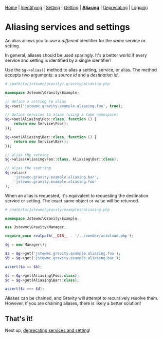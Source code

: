[Home](index.md) | [Identifying](identifying.md) | [Setting](setting.md) | [Getting](getting.md) |  [**Aliasing**](aliasing.md) | [Deprecating](deprecating.md) | [Logging](logging.md)

# Aliasing services and settings

An alias allows you to use a _different_ identifier for the _same_ service or setting.

In general, aliases should be used sparingly. It's a better world if every service and setting is identified by a single identifier!

Use the `$g->alias()` method to alias a setting, service, or alias. The method accepts two arguments: a _source id_ and a _destination id_.

```php
# /path/to/jstewmc/gravity/.gravity/aliasing.php

namespace Jstewmc\Gravity\Example;

// define a setting to alias
$g->set('jstewmc.gravity.example.aliasing.foo', true);

// define services to alias (using a fake namespace)
$g->set(Aliasing\Foo::class, function () {
    return new Service\Foo();
});

$g->set(Aliasing\Bar::class, function () {
    return new Service\Bar();
});

// alias the service
$g->alias(Aliasing\Foo::class, Aliasing\Bar::class);

// alias the ssetting
$g->alias(
    'jstewmc.gravity.example.aliasing.bar',
    'jstewmc.gravity.example.aliasing.foo'
);
```

When an alias is requested, it's equivalent to requesting the destination service or setting. The exact same object or value will be returned.

```php
# /path/to/jstewmc/gravity/examples/aliasing.php

namespace Jstewmc\Gravity\Example;

use Jstewmc\Gravity\Manager;

require_once realpath(__DIR__ . '/../vendor/autoload.php');

$g = new Manager();

$a = $g->get('jstewmc.gravity.example.aliasing.foo');
$b = $g->get('jstewmc.gravity.example.aliasing.bar');

assert($a == $b);

$c = $g->get(Aliasing\Foo::class);
$d = $g->get(Aliasing\Bar::class);

assert($c === $d);
```

Aliases can be chained, and Gravity will attempt to recursively resolve them. However, if you are chaining aliases, there is likely a better solution!

## That's it!

Next up, [deprecating services and setting](deprecating.md)!
